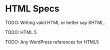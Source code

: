# HTML Specs

TODO: Writing valid HTML or better say XHTML.

TODO: HTML 5

TODO: Any WordPress references for HTML5

